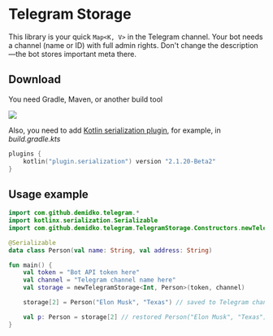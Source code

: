 # Telegram Storage

This library is your quick `Map<K, V>` in the Telegram channel. Your bot needs a channel (name or ID) with full admin
rights. Don't change the description—the bot stores important meta there.

## Download

You need Gradle, Maven, or another build tool

[![](https://jitpack.io/v/demidko/telegram-storage.svg)](https://jitpack.io/#demidko/telegram-storage)

Also, you need to add [Kotlin serialization plugin](https://github.com/Kotlin/kotlinx.serialization), for example, in
_build.gradle.kts_

```kotlin
plugins {
    kotlin("plugin.serialization") version "2.1.20-Beta2"
}
```

## Usage example

```kotlin
import com.github.demidko.telegram.*
import kotlinx.serialization.Serializable
import com.github.demidko.telegram.TelegramStorage.Constructors.newTelegramStorage

@Serializable
data class Person(val name: String, val address: String)

fun main() {
    val token = "Bot API token here"
    val channel = "Telegram channel name here"
    val storage = newTelegramStorage<Int, Person>(token, channel)

    storage[2] = Person("Elon Musk", "Texas") // saved to Telegram channel

    val p: Person = storage[2] // restored Person("Elon Musk", "Texas") from channel
}
```
